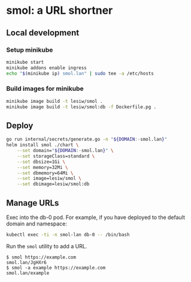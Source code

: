 # smol: a URL shortner

## Local development

### Setup minikube

``` sh
minikube start
minikube addons enable ingress
echo "$(minikube ip) smol.lan" | sudo tee -a /etc/hosts
```

### Build images for minikube

``` sh
minikube image build -t lesiw/smol .
minikube image build -t lesiw/smol:db -f Dockerfile.pg .
```

## Deploy

``` sh
go run internal/secrets/generate.go -n "${DOMAIN:-smol.lan}"
helm install smol ./chart \
    --set domain="${DOMAIN:-smol.lan}" \
    --set storageClass=standard \
    --set dbsize=1Gi \
    --set memory=32Mi \
    --set dbmemory=64Mi \
    --set image=lesiw/smol \
    --set dbimage=lesiw/smol:db
```

## Manage URLs

Exec into the db-0 pod. For example, if you have deployed to the default domain
and namespace:

``` sh
kubectl exec -ti -n smol-lan db-0 -- /bin/bash
```

Run the `smol` utility to add a URL.

``` shellsession
$ smol https://example.com
smol.lan/JgHXr6
$ smol -a example https://example.com
smol.lan/example
```

